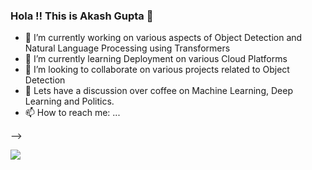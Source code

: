 ### Hola !! This is Akash Gupta 👋



- 🔭 I’m currently working on various aspects of Object Detection and Natural Language Processing using Transformers
- 🌱 I’m currently learning Deployment on various Cloud Platforms
- 👯 I’m looking to collaborate on various projects related to Object Detection
- 💬 Lets have a discussion over coffee on Machine Learning, Deep Learning and Politics.
- 📫 How to reach me: ...

-->

<img src = "https://github-readme-stats.vercel.app/api?username=akash748&&show_icons=true&title_color=ffffff&icon_color=bb2acf&text_color=daf7dc&bg_color=151515">

